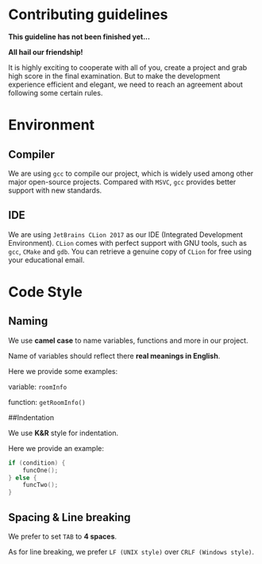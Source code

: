 # Contributing guidelines

**This guideline has not been finished yet...**

**All hail our friendship!**

It is highly exciting to cooperate with all of you, create a project and grab high score in the final examination. But to make the development experience efficient and elegant, we need to reach an agreement about following some certain rules.

# Environment

## Compiler

We are using `gcc` to compile our project, which is widely used among other major open-source projects. Compared with `MSVC`, `gcc` provides better support with new standards.

## IDE

We are using `JetBrains CLion 2017` as our IDE (Integrated Development Environment). `CLion` comes with perfect support with GNU tools, such as `gcc`, `CMake` and `gdb`. You can retrieve a genuine copy of `CLion` for free using your educational email.

# Code Style

## Naming

We use **camel case** to name variables, functions and more in our project.  

Name of variables should reflect there **real meanings in English**.

Here we provide some examples:

variable:		`roomInfo`  

function: 	`getRoomInfo()`  

##Indentation

We use **K&R** style for indentation.  

Here we provide an example:

```cpp
if (condition) {
    funcOne();
} else {
    funcTwo();
}
```

## Spacing & Line breaking

We prefer to set `TAB` to **4 spaces**.

As for line breaking, we prefer  `LF (UNIX style)` over `CRLF (Windows style)`. 

